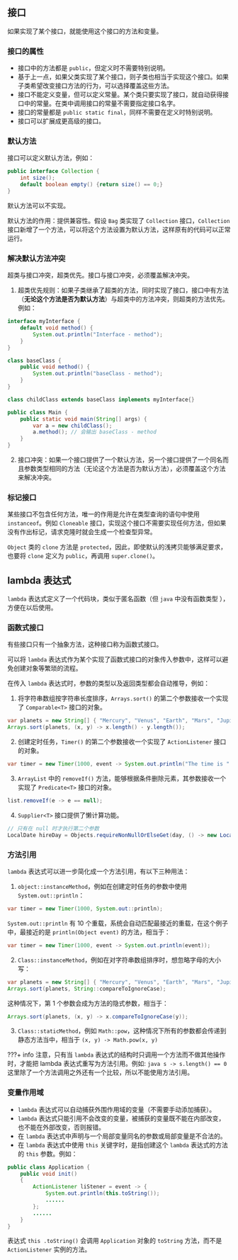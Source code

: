 ## 接口

如果实现了某个接口，就能使用这个接口的方法和变量。

### 接口的属性

- 接口中的方法都是 `public`，但定义时不需要特别说明。
- 基于上一点，如果父类实现了某个接口，则子类也相当于实现这个接口。如果子类希望改变接口方法的行为，可以选择覆盖这些方法。
- 接口不能定义变量，但可以定义常量。某个类只要实现了接口，就自动获得接口中的常量。在类中调用接口的常量不需要指定接口名字。
- 接口的常量都是 `public static final`，同样不需要在定义时特别说明。
- 接口可以扩展成更高级的接口。

### 默认方法

接口可以定义默认方法，例如：

```java
public interface Collection {
    int size();
    default boolean empty() {return size() == 0;}
}
```

默认方法可以不实现。

默认方法的作用：提供兼容性。假设 `Bag` 类实现了 `Collection` 接口，`Collection` 接口新增了一个方法，可以将这个方法设置为默认方法，这样原有的代码可以正常运行。

### 解决默认方法冲突

超类与接口冲突，超类优先。接口与接口冲突，必须覆盖解决冲突。

1. 超类优先规则：如果子类继承了超类的方法，同时实现了接口，接口中有方法（**无论这个方法是否为默认方法**）与超类中的方法冲突，则超类的方法优先。例如：
```java
interface myInterface {
    default void method() {
        System.out.println("Interface - method");
    }
}

class baseClass {
    public void method() {
        System.out.println("baseClass - method");
    }
}

class childClass extends baseClass implements myInterface{}

public class Main {
    public static void main(String[] args) {
        var a = new childClass();
        a.method(); // 会输出 baseClass - method
    }
}
```
2. 接口冲突：如果一个接口提供了一个默认方法，另一个接口提供了一个同名而且参数类型相同的方法（无论这个方法是否为默认方法），必须覆盖这个方法来解决冲突。

### 标记接口

某些接口不包含任何方法，唯一的作用是允许在类型查询的语句中使用 `instanceof`。例如 `Cloneable` 接口，实现这个接口不需要实现任何方法，但如果没有作出标记，请求克隆时就会生成一个检查型异常。

`Object` 类的 `clone` 方法是 `protected`，因此，即使默认的浅拷贝能够满足要求，也要将 `clone` 定义为 `public`，再调用 `super.clone()`。

## lambda 表达式

`lambda` 表达式定义了一个代码块，类似于匿名函数（但 `java` 中没有函数类型 ），方便在以后使用。

### 函数式接口

有些接口只有一个抽象方法，这种接口称为函数式接口。

可以将 `lambda` 表达式作为某个实现了函数式接口的对象传入参数中，这样可以避免创建对象等繁琐的流程。

在传入 `lambda` 表达式时，参数的类型以及返回类型都会自动推导，例如：

1.   将字符串数组按字符串长度排序，`Arrays.sort()` 的第二个参数接收一个实现了 `Comparable<T>` 接口的对象。
```java
var planets = new String[] { "Mercury", "Venus", "Earth", "Mars", "Jupiter", "Saturn", "Uranus", "Neptune" };
Arrays.sort(planets, (x, y) -> x.length() - y.length());
```
2.   创建定时任务，`Timer()` 的第二个参数接收一个实现了 `ActionListener` 接口的对象。
```java
var timer = new Timer(1000, event -> System.out.println("The time is " + new Date()));
```
3.   `ArrayList` 中的 `removeIf()` 方法，能够根据条件删除元素，其参数接收一个实现了 `Predicate<T>` 接口的对象。
```java
list.removeIf(e -> e == null);
```
4.   `Supplier<T>` 接口提供了懒计算功能。
```java
// 只有在 null 时才执行第二个参数
LocalDate hireDay = Objects.requireNonNullOrElseGet(day, () -> new LocalDate(1970, 1, 1));
```

### 方法引用

`lambda` 表达式可以进一步简化成一个方法引用，有以下三种用法：

1. `object::instanceMethod`，例如在创建定时任务的参数中使用 `System.out::println`：
```java
var timer = new Timer(1000, System.out::println);
```
`System.out::println` 有 10 个重载，系统会自动匹配最接近的重载，在这个例子中，最接近的是 `println(Object event)` 的方法，相当于：
```java
var timer = new Timer(1000, event -> System.out.println(event));
```
2. `Class::instanceMethod`，例如在对字符串数组排序时，想忽略字母的大小写：
```java
var planets = new String[] { "Mercury", "Venus", "Earth", "Mars", "Jupiter", "Saturn", "Uranus", "Neptune" };
Arrays.sort(planets, String::compareToIgnoreCase);
```
这种情况下，第 1 个参数会成为方法的隐式参数，相当于：
```java
Arrays.sort(planets, (x, y) -> x.compareToIgnoreCase(y));
```
3. `Class::staticMethod`，例如 `Math::pow`，这种情况下所有的参数都会传递到静态方法当中，相当于 `(x, y) -> Math.pow(x, y)`

???+ info
    注意，只有当 `lambda` 表达式的结构时只调用一个方法而不做其他操作时，才能把 lambda 表达式重写为方法引用。例如:
    ```java
    s -> s.length() == 0
    ```
    这里除了一个方法调用之外还有一个比较，所以不能使用方法引用。

### 变量作用域

- `lambda` 表达式可以自动捕获外围作用域的变量（不需要手动添加捕获）。
- `lambda` 表达式只能引用不会改变的变量，被捕获的变量既不能在内部改变，也不能在外部改变，否则报错。
- 在 `lambda` 表达式中声明与一个局部变量同名的参数或局部变量是不合法的。
- 在 `lambda` 表达式中使用 `this` 关键字时，是指创建这个 `lambda` 表达式的方法的 `this` 参数。例如：

```java
public class Application {
    public void init()
    {
        ActionListener liStener = event -> {
            System.out.println(this.toString());
            ......
        };
        ......
    }
}
```

表达式 `this .toString()` 会调用 `Application` 对象的 `toString` 方法，而不是 `ActionListener` 实例的方法。
